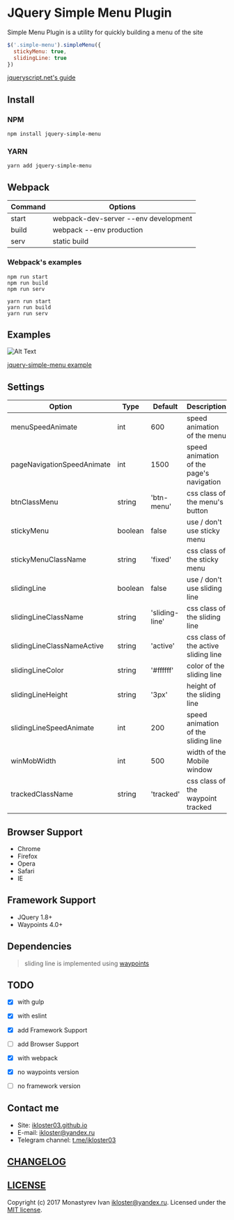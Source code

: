 # JQuery Simple Menu Plugin

Simple Menu Plugin is a utility for quickly building a menu of the site

```js
$('.simple-menu').simpleMenu({
  stickyMenu: true,
  slidingLine: true
})
```

[jqueryscript.net's guide](http://www.jqueryscript.net/menu/Responsive-Sticky-Navigation-Plugin-jQuery-Simple-Menu.html)

## Install

### NPM

```
npm install jquery-simple-menu
```

### YARN

```
yarn add jquery-simple-menu
```

## Webpack

Command | Options
---- | ------
start | webpack-dev-server --env development
build | webpack --env production
serv | static build

### Webpack's examples

```
npm run start
npm run build
npm run serv
```

```
yarn run start
yarn run build
yarn run serv
```

## Examples
![Alt Text](https://github.com/ikloster03/jquery-simple-menu/raw/master/images/example.gif)


[jquery-simple-menu example](https://ikloster03.github.io/jquery-simple-menu/)


## Settings

Option | Type | Default | Description
------ | ---- | ------- | -----------
menuSpeedAnimate | int | 600 | speed animation of the menu
pageNavigationSpeedAnimate | int | 1500 | speed animation of the page's navigation 
btnClassMenu | string | 'btn-menu' | css class of the menu's button
stickyMenu | boolean | false | use / don't use sticky menu
stickyMenuClassName | string | 'fixed' | css class of the sticky menu
slidingLine | boolean | false | use / don't use sliding line
slidingLineClassName | string | 'sliding-line' |  css class of the sliding line
slidingLineClassNameActive | string | 'active' | css class of the active sliding line
slidingLineColor | string | '#ffffff' | color of the sliding line
slidingLineHeight | string | '3px' | height of the sliding line
slidingLineSpeedAnimate | int | 200 | speed animation of the sliding line
winMobWidth | int | 500 | width of the Mobile window
trackedClassName | string | 'tracked' | css class of the waypoint tracked

## Browser Support

- Chrome
- Firefox
- Opera
- Safari
- IE

## Framework Support

- JQuery 1.8+
- Waypoints 4.0+


## Dependencies

> sliding line is implemented using [waypoints](https://github.com/imakewebthings/waypoints)


## TODO

- [x] with gulp
- [x] with eslint
- [x] add Framework Support
- [ ] add Browser Support
- [x] with webpack
- [x] no waypoints version
- [ ] no framework version


## Contact me

- Site: [ikloster03.github.io](https://ikloster03.github.io)
- E-mail: <ikloster@yandex.ru>
- Telegram channel: [t.me/ikloster03](https://t.me/ikloster95)

## [CHANGELOG](https://github.com/ikloster03/jquery-simple-menu/blob/master/CHANGELOG.md)


## [LICENSE](https://github.com/ikloster03/jquery-simple-menu/blob/master/LICENSE)

Copyright (c) 2017 Monastyrev Ivan <ikloster@yandex.ru>. Licensed under the [MIT license](https://github.com/ikloster03/jquery-simple-menu/blob/master/LICENSE).
